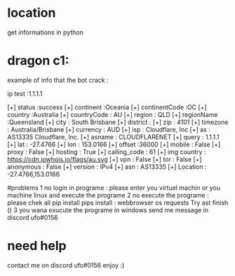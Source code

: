 # location
get informations in python


#  dragon c1:


example of info that the bot crack :

ip test :1.1.1.1

[+] status :success
[+]  continent :Oceania
[+]  continentCode :OC
[+]  country :Australia
[+]  countryCode : AU
[+]  region : QLD
[+]  regionName :Queensland
[+]  city : South Brisbane
[+]  district :
[+]  zip : 4101
[+]  timezone : Australia/Brisbane
[+]  currency : AUD
[+]  isp : Cloudflare, Inc
[+]  as : AS13335 Cloudflare, Inc.
[+]  asname : CLOUDFLARENET
[+]  query : 1.1.1.1
[+]  lat : -27.4766
[+]  lon : 153.0166
[+]  offset :36000
[+]  mobile : False
[+]  proxy : False
[+]  hosting : True
[+]  calling_code : 61
[+]  img country :   https://cdn.ipwhois.io/flags/au.svg
[+]  vpn : False
[+]  tor : False
[+]  anonymous : False
[+]  version : IPv4
[+]  asn : AS13335
[+]  Location : -27.4766,153.0166



#problems
1 no login in programe : please enter you virtuel machin or you machine linux and execute the programe
2 no execute the programe : please chek all pip install 
pips install :
           webbrowser
           os
           requests
           Try
           ast 
         finish ()
3 you wana exucute the programe in windows send me message in discord ufo#0156


# need help


contact me on discord ufo#0156
enjoy :)
           
        
